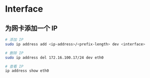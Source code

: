 # Interface

## 为网卡添加一个 IP

```sh
# 添加 IP
sudo ip address add <ip-address>/<prefix-length> dev <interface>

# 删除 IP
sudo ip address del 172.16.100.17/24 dev eth0

# 查看 IP
ip address show eth0
```

